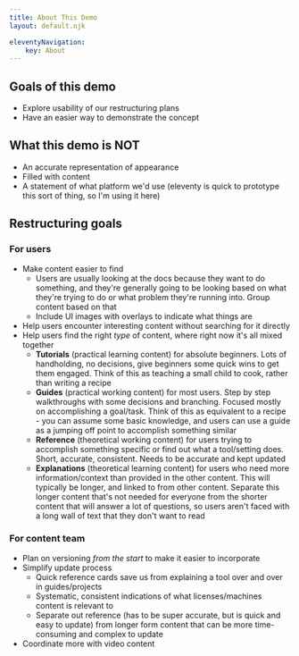 ```yaml
---
title: About This Demo
layout: default.njk

eleventyNavigation:
    key: About
---
```


## Goals of this demo
- Explore usability of our restructuring plans
- Have an easier way to demonstrate the concept

## What this demo is NOT
- An accurate representation of appearance
- Filled with content
- A statement of what platform we'd use (eleventy is quick to prototype this sort of thing, so I'm using it here)

## Restructuring goals
### For users
- Make content easier to find
    - Users are usually looking at the docs because they want to do something, and they're generally going to be looking based on what they're trying to do or what problem they're running into. Group content based on that
    - Include UI images with overlays to indicate what things are
- Help users encounter interesting content without searching for it directly
- Help users find the right *type* of content, where right now it's all mixed together
    - **Tutorials** (practical learning content) for absolute beginners. Lots of handholding, no decisions, give beginners some quick wins to get them engaged. Think of this as teaching a small child to cook, rather than writing a recipe
    - **Guides** (practical working content) for most users. Step by step walkthroughs with some decisions and branching. Focused mostly on accomplishing a goal/task. Think of this as equivalent to a recipe - you can assume some basic knowledge, and users can use a guide as a jumping off point to accomplish something similar
    - **Reference** (theoretical working content) for users trying to accomplish something specific or find out what a tool/setting does. Short, accurate, consistent. Needs to be accurate and kept updated
    - **Explanations** (theoretical learning content) for users who need more information/context than provided in the other content. This will typically be longer, and linked to from other content. Separate this longer content that's not needed for everyone from the shorter content that will answer a lot of questions, so users aren't faced with a long wall of text that they don't want to read
### For content team
- Plan on versioning *from the start* to make it easier to incorporate
- Simplify update process
    - Quick reference cards save us from explaining a tool over and over in guides/projects
    - Systematic, consistent indications of what licenses/machines content is relevant to
    - Separate out reference (has to be super accurate, but is quick and easy to update) from longer form content that can be more time-consuming and complex to update
- Coordinate more with video content